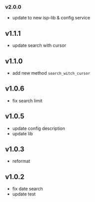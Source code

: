### v2.0.0
* update to new isp-lib & config service
## v1.1.1
* update search with cursor
## v1.1.0
* add new method `search_witch_cursor`
## v1.0.6
* fix search limit
## v1.0.5
* update config description
* update lib
## v1.0.3
* reformat
## v1.0.2
* fix date search
* update test
